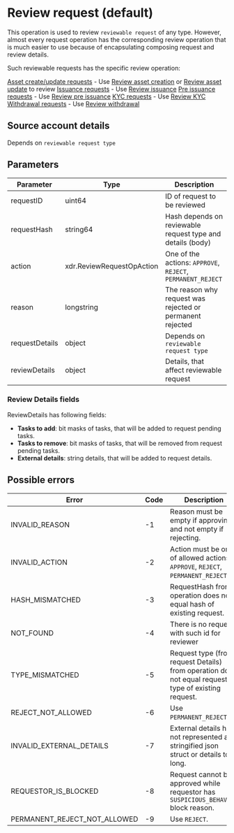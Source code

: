 # Review request (default)

This operation is used to review `reviewable request` of any type. However, almost
every request operation has the corresponding review operation that is much 
easier to use because of encapsulating composing request and review details.

Such reviewable requests has the specific review operation: 

[Asset create/update requests][1] - Use [Review asset creation][6] or [Review asset update][7] to review
[Issuance requests][2] - Use [Review issuance][8]
[Pre issuance requests][3] - Use [Review pre issuance][9]
[KYC requests][4] - Use [Review KYC][10]
[Withdrawal requests][5] - Use [Review withdrawal][11]

## Source account details

Depends on `reviewable request type`

## Parameters

| Parameter      |    Type                   |       Description                                                                                          |
|----------------|---------------------------|------------------------------------------------------------------------------------------------------------|
| requestID      | uint64                    | ID of request to be reviewed                                                                               |
| requestHash    | string64                  | Hash depends on reviewable request type and details (body)                                                 |
| action         | xdr.ReviewRequestOpAction | One of the actions: `APPROVE`, `REJECT`, `PERMANENT_REJECT`                                                |
| reason         | longstring                | The reason why request was rejected or permanent rejected                                                  |
| requestDetails | object                    | Depends on `reviewable request type`                                                                       |
| reviewDetails  | object                    | Details, that affect reviewable request                                                                    |

### Review Details fields

ReviewDetails has following fields:

* __Tasks to add__: bit masks of tasks, that will be added to request pending tasks.
* __Tasks to remove__: bit masks of tasks, that will be removed from request pending tasks.
* __External details__: string details, that will be added to request details.

## Possible errors

| Error                        | Code | Description                                                                                         |
|------------------------------|------|-----------------------------------------------------------------------------------------------------|
| INVALID_REASON               |  -1  | Reason must be empty if approving and not empty if rejecting.                                       |
| INVALID_ACTION               |  -2  | Action must be one of allowed actions: `APPROVE`, `REJECT`, `PERMANENT_REJECT`.                     |
| HASH_MISMATCHED    	       |  -3  | RequestHash from operation does not equal hash of existing request.				    |
| NOT_FOUND                    |  -4  | There is no request with such id for reviewer                                                       |
| TYPE_MISMATCHED              |  -5  | Request type (from request Details) from operation does not equal request type of existing request. |
| REJECT_NOT_ALLOWED           |  -6  | Use `PERMANENT_REJECT`.                                                                             |
| INVALID_EXTERNAL_DETAILS     |  -7  | External details has not represented as stringified json struct or details too long.                |
| REQUESTOR_IS_BLOCKED         |  -8  | Request cannot be approved while requestor has `SUSPICIOUS_BEHAVIOR` block reason.                  |
| PERMANENT_REJECT_NOT_ALLOWED |  -9  | Use `REJECT`.    									            |


[1]: request_asset.md
[2]: request_issuance.md
[3]: request_pre_issuance.md
[4]: request_update_kyc.md
[5]: request_withdrawal.md
[6]: review_asset_creation_request.md
[7]: review_asset_update_request.md
[8]: review_issuance_request.md
[9]: review_pre_issuance_request.md
[10]: review_kyc.md
[11]: review_withdrawal_request.md
